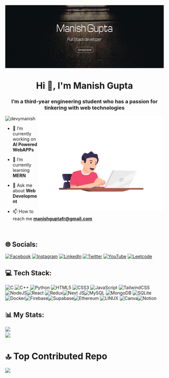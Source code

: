 <a href="https://manishguptaa.me">
  <img align="center" alt="coding" height="200" width="1000" src="https://github.com/DevyManish/DevyManish/blob/main/banner.png" />
</a>
<h1 align="center">Hi 👋, I'm Manish Gupta</h1>
<h3 align="center">I’m a third-year engineering student who has a passion for tinkering with web technologies</h3>
<img align="right" alt="coding" width="400" src="https://github.com/DevyManish/DevyManish/blob/main/dd1-unscreen.gif">
<p align="left"> <img src="https://komarev.com/ghpvc/?username=devymanish&label=Profile%20views&color=0e75b6&style=flat" alt="devymanish" /> </p>

- 🔭 I’m currently working on **AI Powered WebAPPs**

- 🌱 I’m currently learning **MERN**

- 💬 Ask me about **Web Development**

- 📫 How to reach me **manishguptafr@gmail.com**

<!-- Socials Starts -->
<br>

## 🌐 Socials:

[![Facebook](https://img.shields.io/badge/Facebook-%231877F2.svg?logo=Facebook&logoColor=white)](https://www.facebook.com/devymanish?mibextid=ZbWKwL) [![Instagram](https://img.shields.io/badge/Instagram-%23E4405F.svg?logo=Instagram&logoColor=white)](https://instagram.com/l_m_manish) [![LinkedIn](https://img.shields.io/badge/LinkedIn-%230077B5.svg?logo=linkedin&logoColor=white)](https://www.linkedin.com/in/manishguptafr) [![Twitter](https://img.shields.io/badge/Twitter-%231DA1F2.svg?logo=Twitter&logoColor=white)](https://twitter.com/l_m_manish) [![YouTube](https://img.shields.io/badge/YouTube-%23FF0000.svg?logo=YouTube&logoColor=white)](https://youtube.com/@lumacoder?si=MimMKceJ70YM8DOL) [![Leetcode](https://img.shields.io/badge/Leetcode-%34FF00.svg?logo=Leetcode&logoColor=white)](https://leetcode.com/DevyManish/)
<br>

<!-- Socials Ends -->

<!-- Languages and Tools Starts  -->

## 💻 Tech Stack:

![C](https://img.shields.io/badge/c-%2300599C.svg?style=for-the-badge&logo=c&logoColor=white) ![C++](https://img.shields.io/badge/c++-%2300599C.svg?style=for-the-badge&logo=c%2B%2B&logoColor=white) ![Python](https://img.shields.io/badge/python-3670A0?style=for-the-badge&logo=python&logoColor=ffdd54) ![HTML5](https://img.shields.io/badge/html5-%23E34F26.svg?style=for-the-badge&logo=html5&logoColor=white) ![CSS3](https://img.shields.io/badge/css3-%231572B6.svg?style=for-the-badge&logo=css3&logoColor=white) ![JavaScript](https://img.shields.io/badge/javascript-%23323330.svg?style=for-the-badge&logo=javascript&logoColor=%23F7DF1E) ![TailwindCSS](https://img.shields.io/badge/tailwindcss-%2338B2AC.svg?style=for-the-badge&logo=tailwind-css&logoColor=white) ![NodeJS](https://img.shields.io/badge/node.js-6DA55F?style=for-the-badge&logo=node.js&logoColor=white)![React](https://img.shields.io/badge/react-%2320232a.svg?style=for-the-badge&logo=react&logoColor=%2361DAFB) ![Redux](https://img.shields.io/badge/redux-%23593d88.svg?style=for-the-badge&logo=redux&logoColor=white)![Next JS](https://img.shields.io/badge/Next-black?style=for-the-badge&logo=next.js&logoColor=white)![MySQL](https://img.shields.io/badge/mysql-%2300f.svg?style=for-the-badge&logo=mysql&logoColor=white) ![MongoDB](https://img.shields.io/badge/MongoDB-%234ea94b.svg?style=for-the-badge&logo=mongodb&logoColor=white) ![SQLite](https://img.shields.io/badge/sqlite-%2307405e.svg?style=for-the-badge&logo=sqlite&logoColor=white)![Docker](https://img.shields.io/badge/docker-%230db7ed.svg?style=for-the-badge&logo=docker&logoColor=white)![Firebase](https://img.shields.io/badge/firebase-a08021?style=for-the-badge&logo=firebase&logoColor=ffcd34)![Supabase](https://img.shields.io/badge/Supabase-3ECF8E?style=for-the-badge&logo=supabase&logoColor=white)![Ethereum](https://img.shields.io/badge/Ethereum-3C3C3D?style=for-the-badge&logo=Ethereum&logoColor=white) ![LINUX](https://img.shields.io/badge/Linux-FCC624?style=for-the-badge&logo=linux&logoColor=black) ![Canva](https://img.shields.io/badge/Canva-%2300C4CC.svg?style=for-the-badge&logo=Canva&logoColor=white)![Notion](https://img.shields.io/badge/Notion-%23000000.svg?style=for-the-badge&logo=notion&logoColor=white)
<br>

<!-- Languages and Tools Ends  -->

<!-- Stats -->

## 📊 My Stats:

![](https://github-readme-stats.vercel.app/api?username=DevyManish&theme=dark&hide_border=true&include_all_commits=true&count_private=true)<br/>
![](https://github-readme-streak-stats.herokuapp.com/?user=DevyManish&theme=dark&hide_border=true)<br/>

# 🔝 Top Contributed Repo
![](https://github-contributor-stats.vercel.app/api?username=DevyManish&limit=5&theme=dark&combine_all_yearly_contributions=true)

